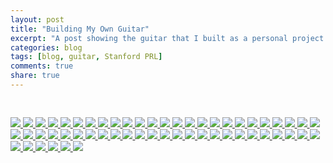 ```yaml
---
layout: post
title: "Building My Own Guitar"
excerpt: "A post showing the guitar that I built as a personal project and the process."
categories: blog
tags: [blog, guitar, Stanford PRL]
comments: true
share: true
---
```


<div class="container" style="padding-top: 30px;">
  <div id="links">
      <a href="/images/1.jpg" >
          <img src="/images/thumbnail/1.jpg" >
      </a>
      <a href="images/2.jpg" >
          <img src="images/thumbnail/2.jpg" >
      </a>
      <a href="images/3.jpg" >
          <img src="images/thumbnail/3.jpg" >
      </a>
      <a href="images/4.jpg" >
          <img src="images/thumbnail/4.jpg" >
      </a>
      <a href="images/5.jpg" >
          <img src="images/thumbnail/5.jpg" >
      </a>
      <a href="images/6.jpg" >
          <img src="images/thumbnail/6.jpg" >
      </a>
      <a href="images/7.jpg" >
          <img src="images/thumbnail/7.jpg" >
      </a>
      <a href="images/8.jpg" >
          <img src="images/thumbnail/8.jpg" >
      </a>
      <a href="images/9.jpg" >
          <img src="images/thumbnail/9.jpg" >
      </a>
      <a href="images/10.jpg" >
          <img src="images/thumbnail/10.jpg" >
      </a>
      <a href="images/11.jpg" >
          <img src="images/thumbnail/11.jpg" >
      </a>
      <a href="images/12.jpg" >
          <img src="images/thumbnail/12.jpg" >
      </a>
      <a href="images/13.jpg" >
          <img src="images/thumbnail/13.jpg" >
      </a>
      <a href="images/14.jpg" >
          <img src="images/thumbnail/14.jpg" >
      </a>
      <a href="images/15.jpg" >
          <img src="images/thumbnail/15.jpg" >
      </a>
      <a href="images/16.jpg" >
          <img src="images/thumbnail/16.jpg" >
      </a>
      <a href="images/17.jpg" >
          <img src="images/thumbnail/17.jpg" >
      </a>
      <a href="images/18.jpg" >
          <img src="images/thumbnail/18.jpg" >
      </a>
      <a href="images/19.jpg" >
          <img src="images/thumbnail/19.jpg" >
      </a>
      <a href="images/20.jpg" >
          <img src="images/thumbnail/20.jpg" >
      </a>
      <a href="images/21.jpg" >
          <img src="images/thumbnail/21.jpg" >
      </a>
      <a href="images/22.jpg" >
          <img src="images/thumbnail/22.jpg" >
      </a>
      <a href="images/23.jpg" >
          <img src="images/thumbnail/23.jpg" >
      </a>
      <a href="images/24.jpg" >
          <img src="images/thumbnail/24.jpg" >
      </a>
      <a href="images/25.jpg" >
          <img src="images/thumbnail/25.jpg" >
      </a>
      <a href="images/26.jpg" >
          <img src="images/thumbnail/26.jpg" >
      </a>
      <a href="images/27.jpg" >
          <img src="images/thumbnail/27.jpg" >
      </a>
      <a href="images/28.jpg" >
          <img src="images/thumbnail/28.jpg" >
      </a>
      <a href="images/29.jpg" >
          <img src="images/thumbnail/29.jpg" >
      </a>
      <a href="images/30.jpg" >
          <img src="images/thumbnail/30.jpg" >
      </a>
      <a href="images/31.jpg" >
          <img src="images/thumbnail/31.jpg" >
      </a>
      <a href="images/32.jpg" >
          <img src="images/thumbnail/32.jpg" >
      </a>
      <a href="images/33.jpg" >
          <img src="images/thumbnail/33.jpg" >
      </a>
      <a href="images/34.jpg" >
          <img src="images/thumbnail/34.jpg" >
      </a>
      <a href="images/35.jpg" >
          <img src="images/thumbnail/35.jpg" >
      </a>
      <a href="images/36.jpg" >
          <img src="images/thumbnail/36.jpg" >
      </a>
      <a href="images/37.jpg" >
          <img src="images/thumbnail/37.jpg" >
      </a>
      <a href="images/38.jpg" >
          <img src="images/thumbnail/38.jpg" >
      </a>
      <a href="images/39.jpg" >
          <img src="images/thumbnail/39.jpg" >
      </a>
      <a href="images/40.jpg" >
          <img src="images/thumbnail/40.jpg" >
      </a>
      <a href="images/41.jpg" >
          <img src="images/thumbnail/41.jpg" >
      </a>
      <a href="images/42.jpg" >
          <img src="images/thumbnail/42.jpg" >
      </a>
      <a href="images/43.jpg" >
          <img src="images/thumbnail/43.jpg" >
      </a>
      <a href="images/44.jpg" >
          <img src="images/thumbnail/44.jpg" >
      </a>
      <a href="images/45.jpg" >
          <img src="images/thumbnail/45.jpg" >
      </a>
      <a href="images/46.jpg" >
          <img src="images/thumbnail/46.jpg" >
      </a>
      <a href="images/47.jpg" >
          <img src="images/thumbnail/47.jpg" >
      </a>
      <a href="images/48.jpg" >
          <img src="images/thumbnail/48.jpg" >
      </a>
      <a href="images/49.jpg" >
          <img src="images/thumbnail/49.jpg" >
      </a>
      <a href="images/50.jpg" >
          <img src="images/thumbnail/50.jpg" >
      </a>
      <a href="images/51.jpg" >
          <img src="images/thumbnail/51.jpg" >
      </a>
      <a href="images/52.jpg" >
          <img src="images/thumbnail/52.jpg" >
      </a>
      <a href="images/53.jpg" >
          <img src="images/thumbnail/53.jpg" >
      </a>
      <a href="images/54.jpg" >
          <img src="images/thumbnail/54.jpg" >
      </a>
      <a href="images/55.jpg" >
          <img src="images/thumbnail/55.jpg" >
      </a>
      <a href="images/56.jpg" >
          <img src="images/thumbnail/56.jpg" >
      </a>
  </div>
</div>
